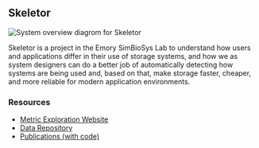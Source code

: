 ## Skeletor 

![System overview diagrom for Skeletor](skeletor-main/Skeletor-wAutoTune.png)

Skeletor is a project in the Emory SimBioSys Lab to understand how users and applications differ in their use of storage systems, and how we as system designers can do a better job of automatically detecting how systems are being used and, based on that, make storage faster, cheaper, and more reliable for modern application environments.

### Resources

- [Metric Exploration Website]()
- [Data Repository]()
- [Publications (with code)]()



